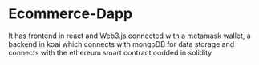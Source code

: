 # Ecommerce-Dapp
It has frontend in react and Web3.js connected with a metamask wallet, a backend in koai which connects with mongoDB for  data storage and connects with the ethereum smart contract codded in solidity
